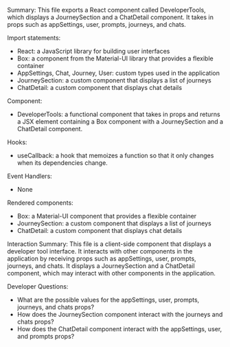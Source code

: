 Summary:
This file exports a React component called DeveloperTools, which displays a JourneySection and a ChatDetail component. It takes in props such as appSettings, user, prompts, journeys, and chats.

Import statements:
- React: a JavaScript library for building user interfaces
- Box: a component from the Material-UI library that provides a flexible container
- AppSettings, Chat, Journey, User: custom types used in the application
- JourneySection: a custom component that displays a list of journeys
- ChatDetail: a custom component that displays chat details

Component:
- DeveloperTools: a functional component that takes in props and returns a JSX element containing a Box component with a JourneySection and a ChatDetail component.

Hooks:
- useCallback: a hook that memoizes a function so that it only changes when its dependencies change.

Event Handlers:
- None

Rendered components:
- Box: a Material-UI component that provides a flexible container
- JourneySection: a custom component that displays a list of journeys
- ChatDetail: a custom component that displays chat details

Interaction Summary:
This file is a client-side component that displays a developer tool interface. It interacts with other components in the application by receiving props such as appSettings, user, prompts, journeys, and chats. It displays a JourneySection and a ChatDetail component, which may interact with other components in the application.

Developer Questions:
- What are the possible values for the appSettings, user, prompts, journeys, and chats props?
- How does the JourneySection component interact with the journeys and chats props?
- How does the ChatDetail component interact with the appSettings, user, and prompts props?